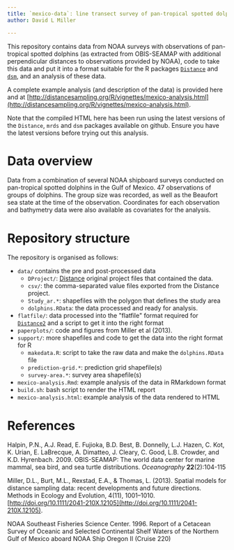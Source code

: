 ```yaml
---
title: `mexico-data`: line transect survey of pan-tropical spotted dolphins in the Gulf of Mexico
author: David L Miller

---
```


This repository contains data from NOAA surveys with observations of pan-tropical spotted dolphins (as extracted from OBIS-SEAMAP with additional perpendicular distances to observations provided by NOAA), code to take this data and put it into a format suitable for the R packages [`Distance`](https://github.com/distancedevelopment/Distance) and [`dsm`](https://github.com/distancedevelopment/dsm), and an analysis of these data.

A complete example analysis (and description of the data) is provided here and at [http://distancesampling.org/R/vignettes/mexico-analysis.html](http://distancesampling.org/R/vignettes/mexico-analysis.html).

Note that the compiled HTML here has been run using the latest versions of the `Distance`, `mrds` and `dsm` packages available on github. Ensure you have the latest versions before trying out this analysis.

# Data overview

Data from a combination of several NOAA shipboard surveys conducted on pan-tropical spotted dolphins in the Gulf of Mexico. 47 observations of groups of dolphins. The group size was recorded, as well as the Beaufort sea state at the time of the observation. Coordinates for each observation and bathymetry data were also available as covariates for the analysis.

# Repository structure

The repository is organised as follows:

- `data/` contains the pre and post-processed data
  - `DProject/`: [Distance](http://distancesampling.org/Distance/) original project files that contained the data.
  - `csv/`: the comma-separated value files exported from the Distance project.
  - `Study_ar.*`: shapefiles with the polygon that defines the study area
  - `dolphins.RData`: the data processed and ready for analysis.
- `flatfile/`: data processed into the "flatfile" format required for [`Distance2`](https://github.com/DistanceDevelopment/Distance2) and a script to get it into the right format
- `paperplots/`: code and figures from Miller et al (2013).
- `support/`: more shapefiles and code to get the data into the right format for R
  - `makedata.R`: script to take the raw data and make the `dolphins.RData` file
  - `prediction-grid.*`: prediction grid shapefile(s)
  - `survey-area.*`: survey area shapefile(s)
- `mexico-analysis.Rmd`: example analysis of the data in RMarkdown format
- `build.sh`: bash script to render the HTML report
- `mexico-analysis.html`: example analysis of the data rendered to HTML


# References

Halpin, P.N., A.J. Read, E. Fujioka, B.D. Best, B. Donnelly, L.J. Hazen, C. Kot, K. Urian, E. LaBrecque, A. Dimatteo, J. Cleary, C. Good, L.B. Crowder, and K.D. Hyrenbach. 2009. OBIS-SEAMAP: The world data center for marine mammal, sea bird, and sea turtle distributions. *Oceanography* **22**(2):104-115

Miller, D.L., Burt, M.L., Rexstad, E.A., & Thomas, L. (2013). Spatial models for distance sampling data: recent developments and future directions. Methods in Ecology and Evolution, 4(11), 1001–1010. [http://doi.org/10.1111/2041-210X.12105](http://doi.org/10.1111/2041-210X.12105).

NOAA Southeast Fisheries Science Center. 1996. Report of a Cetacean Survey of Oceanic and Selected Continental Shelf Waters of the Northern Gulf of Mexico aboard NOAA Ship Oregon II (Cruise 220)


